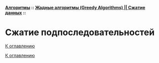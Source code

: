 **[Алгоритмы](../../README.md#algorithms) :: [Жадные алгоритмы (Greedy Algorithms) || Сжатие данных](../../README.md#algorithms-greedy) ::**
# Сжатие подпоследовательностей

<!--

-->

[К оглавлению](../../README.md#algorithms-greedy)



[К оглавлению](../../README.md#algorithms-greedy)
